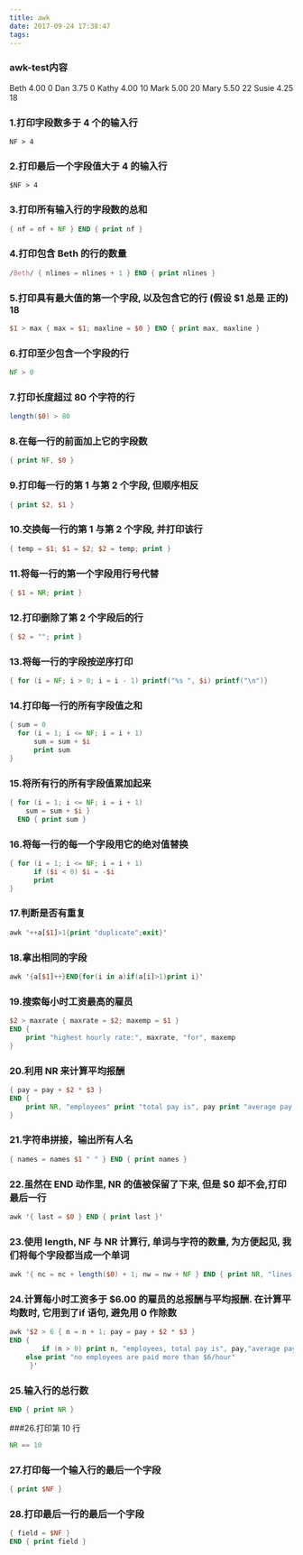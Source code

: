 ```yaml
---
title: awk
date: 2017-09-24 17:38:47
tags:
---
```


### awk-test内容

Beth 4.00 0
Dan 3.75 0
Kathy 4.00 10
Mark 5.00 20
Mary 5.50 22
Susie 4.25 18



### 1.打印字段数多于 4 个的输入行

``` 
NF > 4
```

### 2.打印最后一个字段值大于 4 的输入行

```
$NF > 4 
```

### 3.打印所有输入行的字段数的总和

```awk
{ nf = nf + NF } END { print nf } 
```


### 4.打印包含 Beth 的行的数量

```awk
/Beth/ { nlines = nlines + 1 } END { print nlines }
```
### 5.打印具有最大值的第一个字段, 以及包含它的行 (假设 $1 总是 正的) 18

```awk
$1 > max { max = $1; maxline = $0 } END { print max, maxline }
```
### 6.打印至少包含一个字段的行

```awk
NF > 0
```
### 7.打印长度超过 80 个字符的行

```awk
length($0) > 80
```
### 8.在每一行的前面加上它的字段数

```awk
{ print NF, $0 }
```
### 9.打印每一行的第 1 与第 2 个字段, 但顺序相反

```awk
{ print $2, $1 }
```
### 10.交换每一行的第 1 与第 2 个字段, 并打印该行

```awk
{ temp = $1; $1 = $2; $2 = temp; print }
```
### 11.将每一行的第一个字段用行号代替

```awk
{ $1 = NR; print }
```
### 12.打印删除了第 2 个字段后的行

```awk
{ $2 = ""; print }
```
### 13.将每一行的字段按逆序打印

```awk
{ for (i = NF; i > 0; i = i - 1) printf("%s ", $i) printf("\n")}
```
### 14.打印每一行的所有字段值之和

```awk
{ sum = 0
  for (i = 1; i <= NF; i = i + 1) 
      sum = sum + $i
      print sum 
}
```
### 15.将所有行的所有字段值累加起来

```awk
{ for (i = 1; i <= NF; i = i + 1) 
    sum = sum + $i } 
  END { print sum }
```
### 16.将每一行的每一个字段用它的绝对值替换

```awk
{ for (i = 1; i <= NF; i = i + 1) 
      if ($i < 0) $i = -$i 
      print 
}
```
### 17.判断是否有重复

```awk
awk '++a[$1]>1{print "duplicate";exit}'
```
### 18.拿出相同的字段

```awk
awk '{a[$1]++}END{for(i in a)if(a[i]>1)print i}'
```
### 19.搜索每小时工资最高的雇员

```awk
$2 > maxrate { maxrate = $2; maxemp = $1 } 
END { 
	print "highest hourly rate:", maxrate, "for", maxemp 
}
```


### 20.利用 NR 来计算平均报酬

```awk
{ pay = pay + $2 * $3 } 
END { 
	print NR, "employees" print "total pay is", pay print "average pay is", pay / NR
}
```


### 21.字符串拼接，输出所有人名

```awk
{ names = names $1 " " } END { print names }
```


### 22.虽然在 END 动作里, NR 的值被保留了下来, 但是 $0 却不会,打印最后一行

```awk
awk '{ last = $0 } END { print last }'
```
### 23.使用 length, NF 与 NR 计算行, 单词与字符的数量, 为方便起见, 我们将每个字段都当成一个单词

```awk
awk '{ nc = nc + length($0) + 1; nw = nw + NF } END { print NR, "lines,", nw, "words,", nc, "characters" }'
```


### 24.计算每小时工资多于 $6.00 的雇员的总报酬与平均报酬. 在计算平均数时, 它用到了if 语句, 避免用 0 作除数

```awk
awk '$2 > 6 { n = n + 1; pay = pay + $2 * $3 } 
END { 
        if (n > 0) print n, "employees, total pay is", pay,"average pay is", pay/n
	else print "no employees are paid more than $6/hour"
     }'
```
### 25.输入行的总行数

```awk
END { print NR }
```
###26.打印第 10 行

```awk
NR == 10
```
### 27.打印每一个输入行的最后一个字段

```awk
{ print $NF }
```
### 28.打印最后一行的最后一个字段

```awk
{ field = $NF }
END { print field }
```


